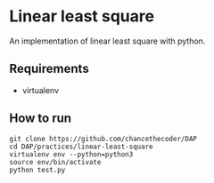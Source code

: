 # Linear least square

An implementation of linear least square with python.

## Requirements

* virtualenv

## How to run

```
git clone https://github.com/chancethecoder/DAP
cd DAP/practices/linear-least-square
virtualenv env --python=python3
source env/bin/activate
python test.py
```